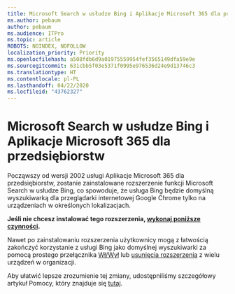 ```yaml
---
title: Microsoft Search w usłudze Bing i Aplikacje Microsoft 365 dla przedsiębiorstw
ms.author: pebaum
author: pebaum
ms.audience: ITPro
ms.topic: article
ROBOTS: NOINDEX, NOFOLLOW
localization_priority: Priority
ms.openlocfilehash: a508fdb6d9a01975559954fef3565149dfa59e9e
ms.sourcegitcommit: 631cbb5f03e5371f0995e976536d24e9d13746c3
ms.translationtype: HT
ms.contentlocale: pl-PL
ms.lasthandoff: 04/22/2020
ms.locfileid: "43762327"
---
```

# <a name="microsoft-search-in-bing-and-microsoft-365-apps-for-enterprise"></a>Microsoft Search w usłudze Bing i Aplikacje Microsoft 365 dla przedsiębiorstw

Począwszy od wersji 2002 usługi Aplikacje Microsoft 365 dla przedsiębiorstw, zostanie zainstalowane rozszerzenie funkcji Microsoft Search w usłudze Bing, co spowoduje, że usługa Bing będzie domyślną wyszukiwarką dla przeglądarki internetowej Google Chrome tylko na urządzeniach w określonych lokalizacjach.

**Jeśli nie chcesz instalować tego rozszerzenia, [wykonaj poniższe czynności](https://docs.microsoft.com/deployoffice/microsoft-search-bing#how-to-exclude-the-extension-for-microsoft-search-in-bing-from-being-installed).**

Nawet po zainstalowaniu rozszerzenia użytkownicy mogą z łatwością zakończyć korzystanie z usługi Bing jako domyślnej wyszukiwarki za pomocą prostego przełącznika [Wł/Wył](https://docs.microsoft.com/deployoffice/microsoft-search-bing#change-whether-bing-is-the-default-search-engine-for-google-chrome) lub [usunięcia rozszerzenia](https://docs.microsoft.com/deployoffice/microsoft-search-bing#how-to-remove-the-extension-after-its-been-installed) z wielu urządzeń w organizacji.

Aby ułatwić lepsze zrozumienie tej zmiany, udostępniliśmy szczegółowy artykuł Pomocy, który znajduje się [tutaj](https://docs.microsoft.com/deployoffice/microsoft-search-bing).